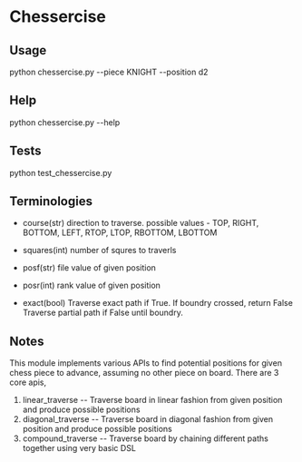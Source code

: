 # Chessercise


## Usage
python chessercise.py --piece KNIGHT --position d2


## Help
python chessercise.py --help

## Tests
python test_chessercise.py

## Terminologies
- course(str) 
direction to traverse. possible values - TOP, RIGHT, BOTTOM, LEFT, RTOP, LTOP, RBOTTOM, LBOTTOM

- squares(int)
number of squres to traverls

- posf(str)
file value of given position

- posr(int)
rank value of given position

- exact(bool)
Traverse exact path if True. If boundry crossed, return False 
Traverse partial path if False until boundry.


## Notes
This module implements various APIs to find potential positions for given chess piece to advance, assuming no other piece
on board. There are 3 core apis,
1. linear_traverse -- Traverse board in linear fashion from given position and produce possible positions
2. diagonal_traverse -- Traverse board in diagonal fashion from given position and produce possible positions 
3. compound_traverse -- Traverse board by chaining different paths together using very basic DSL

